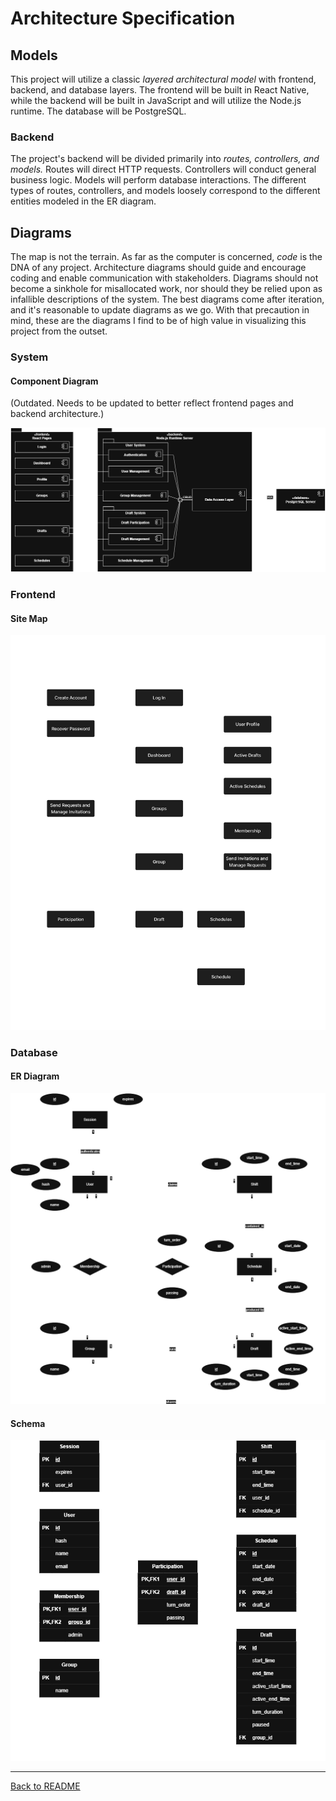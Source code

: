 # Architecture Specification

## Models

This project will utilize a classic *layered architectural model* with frontend, backend, and database layers. The frontend will be built in React Native, while the backend will be built in JavaScript and will utilize the Node.js runtime. The database will be PostgreSQL.

### Backend

The project's backend will be divided primarily into *routes, controllers, and models.* Routes will direct HTTP requests. Controllers will conduct general business logic. Models will perform database interactions. The different types of routes, controllers, and models loosely correspond to the different entities modeled in the ER diagram.

## Diagrams

The map is not the terrain. As far as the computer is concerned, *code* is the DNA of any project. Architecture diagrams should guide and encourage coding and enable communication with stakeholders. Diagrams should not become a sinkhole for misallocated work, nor should they be relied upon as infallible descriptions of the system. The best diagrams come after iteration, and it's reasonable to update diagrams as we go. With that precaution in mind, these are the diagrams I find to be of high value in visualizing this project from the outset.

### System

#### Component Diagram

(Outdated. Needs to be updated to better reflect frontend pages and backend architecture.)

![A component diagram of the system](./component-diagram.png)

### Frontend

#### Site Map

![A site map](./site-map.png)

### Database

#### ER Diagram

![An ER diagram of the database](./er-diagram.png)

#### Schema

![The database schema](./database-schema.png)

---

[Back to README](../README.md)
